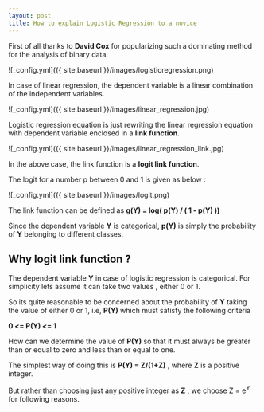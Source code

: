 ```yaml
---
layout: post
title: How to explain Logistic Regression to a novice 
---
```

First of all thanks to **David Cox** for popularizing such a dominating method for the analysis of binary data.

![_config.yml]({{ site.baseurl }}/images/logisticregression.png)

In case of linear regression, the dependent variable is a linear combination of the independent variables.

![_config.yml]({{ site.baseurl }}/images/linear_regression.jpg)

Logistic regression equation is just rewriting the linear regression equation with dependent variable enclosed in a **link function**.

![_config.yml]({{ site.baseurl }}/images/linear_regression_link.jpg)

In the above case, the link function is a **logit link function**.

The logit for a number p between 0 and 1 is given as below :

![_config.yml]({{ site.baseurl }}/images/logit.png)

The link function can be defined as **g(Y) = log( p(Y) / ( 1 - p(Y) ))**

Since the dependent variable **Y** is categorical, **p(Y)** is simply the probability of **Y** belonging to different classes.

## Why logit link function ?

The dependent variable **Y** in case of logistic regression is categorical. For simplicity lets assume it can take two values , either 0 or 1.

So its quite reasonable to be concerned about the probability of **Y** taking the value of either 0 or 1, i.e, **P(Y)** which must satisfy the following criteria

**0 <= P(Y) <= 1**

How can we determine the value of **P(Y)** so that it must  always be greater than or equal to zero and less than or equal to one.

The simplest way of doing this is **P(Y) = Z/(1+Z)** , where **Z** is a positive integer.

But rather than choosing just any positive integer as **Z** , we choose Z = e<sup>Y</sup> for following reasons.




